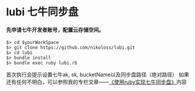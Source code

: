 # lubi 七牛同步盘
#### 先申请七牛开发者账号，配置云存储空间。

```
$> cd $yourWorkSpace
$> git clone https://github.com/nikoloss/lubi.git
$> cd lubi
$> bundle install 
$> bundle exec ruby lubi.rb
```
首次执行会提示设置七牛ak, sk, bucketName以及同步盘路径（绝对路径）
如果还有任何不明白，可以参照我的专栏文章——[《使用ruby实现七牛同步盘》](https://zhuanlan.zhihu.com/p/27069551)内容
